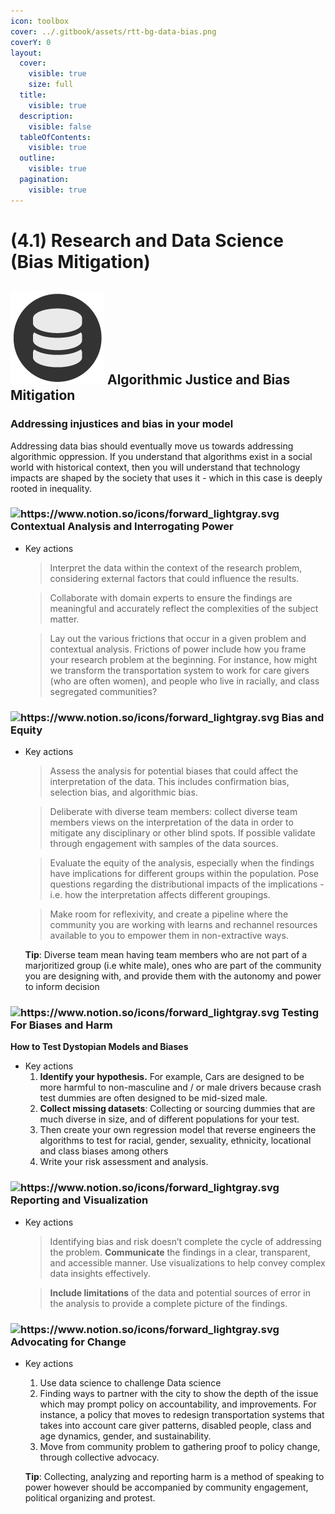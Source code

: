 ```yaml
---
icon: toolbox
cover: ../.gitbook/assets/rtt-bg-data-bias.png
coverY: 0
layout:
  cover:
    visible: true
    size: full
  title:
    visible: true
  description:
    visible: false
  tableOfContents:
    visible: true
  outline:
    visible: true
  pagination:
    visible: true
---
```


# (4.1) Research and Data Science (Bias Mitigation)

## <img src="../.gitbook/assets/icon-w-data.png" alt="https://www.notion.so/icons/forward_lightgray.svg" data-size="line"> Algorithmic Justice and Bias Mitigation

### Addressing injustices and bias in your model

Addressing data bias should eventually move us towards addressing algorithmic oppression. If you understand that algorithms exist in a social world with historical context, then you will understand that technology impacts are shaped by the society that uses it - which in this case is deeply rooted in inequality.

### <img src="https://www.notion.so/icons/forward_lightgray.svg" alt="https://www.notion.so/icons/forward_lightgray.svg" data-size="line"> Contextual Analysis and Interrogating Power

*   Key actions

    > Interpret the data within the context of the research problem, considering external factors that could influence the results.

    > Collaborate with domain experts to ensure the findings are meaningful and accurately reflect the complexities of the subject matter.

    > Lay out the various frictions that occur in a given problem and contextual analysis. Frictions of power include how you frame your research problem at the beginning. For instance, how might we transform the transportation system to work for care givers (who are often women), and people who live in racially, and class segregated communities?

### <img src="https://www.notion.so/icons/forward_lightgray.svg" alt="https://www.notion.so/icons/forward_lightgray.svg" data-size="line"> Bias and Equity

*   Key actions

    > Assess the analysis for potential biases that could affect the interpretation of the data. This includes confirmation bias, selection bias, and algorithmic bias.

    > Deliberate with diverse team members: collect diverse team members views on the interpretation of the data in order to mitigate any disciplinary or other blind spots. If possible validate through engagement with samples of the data sources.

    > Evaluate the equity of the analysis, especially when the findings have implications for different groups within the population. Pose questions regarding the distributional impacts of the implications - i.e. how the interpretation affects different groupings.

    > Make room for reflexivity, and create a pipeline where the community you are working with learns and rechannel resources available to you to empower them in non-extractive ways.

    **Tip**: Diverse team mean having team members who are not part of a marjoritized group (i.e white male), ones who are part of the community you are designing with, and provide them with the autonomy and power to inform decision

### <img src="https://www.notion.so/icons/forward_lightgray.svg" alt="https://www.notion.so/icons/forward_lightgray.svg" data-size="line"> Testing For Biases and Harm

**How to Test Dystopian Models and Biases**

* Key actions
  1. **Identify your hypothesis.** For example, Cars are designed to be more harmful to non-masculine and / or male drivers because crash test dummies are often designed to be mid-sized male.
  2. **Collect missing datasets**: Collecting or sourcing dummies that are much diverse in size, and of different populations for your test.
  3. Then create your own regression model that reverse engineers the algorithms to test for racial, gender, sexuality, ethnicity, locational and class biases among others
  4. Write your risk assessment and analysis.

### <img src="https://www.notion.so/icons/forward_lightgray.svg" alt="https://www.notion.so/icons/forward_lightgray.svg" data-size="line"> Reporting and Visualization

*   Key actions

    > Identifying bias and risk doesn’t complete the cycle of addressing the problem. **Communicate** the findings in a clear, transparent, and accessible manner. Use visualizations to help convey complex data insights effectively.

    > **Include limitations** of the data and potential sources of error in the analysis to provide a complete picture of the findings.

### <img src="https://www.notion.so/icons/forward_lightgray.svg" alt="https://www.notion.so/icons/forward_lightgray.svg" data-size="line"> Advocating for Change

*   Key actions

    1. Use data science to challenge Data science
    2. Finding ways to partner with the city to show the depth of the issue which may prompt policy on accountability, and improvements. For instance, a policy that moves to redesign transportation systems that takes into account care giver patterns, disabled people, class and age dynamics, gender, and sustainability.
    3. Move from community problem to gathering proof to policy change, through collective advocacy.

    **Tip**: Collecting, analyzing and reporting harm is a method of speaking to power however should be accompanied by community engagement, political organizing and protest.
